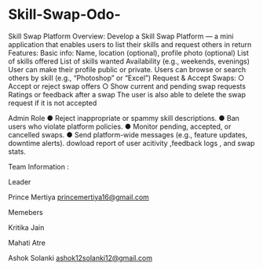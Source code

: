 # Skill-Swap-Odo-


Skill Swap Platform
Overview:
Develop a Skill Swap Platform — a mini application that enables users to list their skills and
request others in return
Features:
Basic info: Name, location (optional), profile photo (optional)
List of skills offered
List of skills wanted
Availability (e.g., weekends, evenings)
User can make their profile public or private.
Users can browse or search others by skill (e.g., “Photoshop” or “Excel”)
Request & Accept Swaps:
○ Accept or reject swap offers
○ Show current and pending swap requests
Ratings or feedback after a swap
The user is also able to delete the swap request if it is not accepted


Admin Role
● Reject inappropriate or spammy skill descriptions.
● Ban users who violate platform policies.
● Monitor pending, accepted, or cancelled swaps.
● Send platform-wide messages (e.g., feature updates, downtime alerts).
dowload report of user acitivity ,feedback logs , and swap stats.



Team Information :

Leader 

Prince Mertiya
princemertiya16@gmail.com

Memebers 

Kritika Jain


Mahati Atre

Ashok Solanki
ashok12solanki12@gmail.com